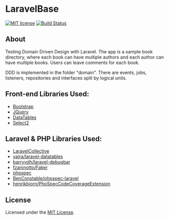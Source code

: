 # LaravelBase

[![MIT license](http://img.shields.io/badge/license-MIT-brightgreen.svg)](http://opensource.org/licenses/MIT) [![Build Status](https://travis-ci.org/RossTsachev/LaravelBase.svg?branch=master)](https://travis-ci.org/RossTsachev/LaravelBase)

## About
Testing Domain Driven Design with Laravel. The app is a sample book directory, where each book can have multiple authors and each author can have multiple books. Users can leave comments for each book.

DDD is implemented in the folder "domain". There are events, jobs, listeners, repositories and interfaces split by logical units.

## Front-end Libraries Used:

- [Bootstrap](http://getbootstrap.com/)
- [JQuery](https://jquery.com/)
- [DataTables](http://datatables.net/)
- [Select2](https://select2.github.io/)

## Laravel & PHP Libraries Used:

- [LaravelCollective](http://laravelcollective.com/)
- [yajra/laravel-datatables](https://github.com/yajra/laravel-datatables)
- [barryvdh/laravel-debugbar](https://github.com/barryvdh/laravel-debugbar)
- [fzaninotto/Faker](https://github.com/fzaninotto/Faker)
- [phpspec](http://www.phpspec.net/en/latest/)
- [BenConstable/phpspec-laravel](https://github.com/BenConstable/phpspec-laravel)
- [henrikbjorn/PhpSpecCodeCoverageExtension](https://github.com/henrikbjorn/PhpSpecCodeCoverageExtension)

## License

Licensed under the [MIT License](https://github.com/RossTsachev/LaravelBase/blob/master/LICENSE).